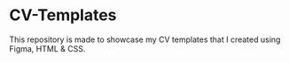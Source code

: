 # CV-Templates
This repository is made to showcase my CV templates that I created using Figma, HTML &amp; CSS.
